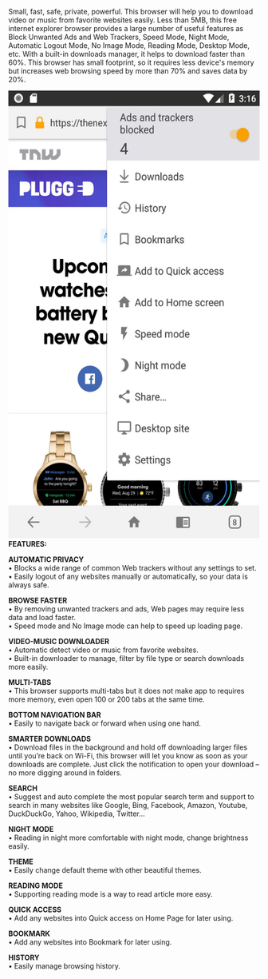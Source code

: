 
<p>Small, fast, safe, private, powerful. This browser will help you to download video or music from favorite websites easily.
Less than 5MB, this free internet explorer browser provides a large number of useful features as Block Unwanted Ads and Web Trackers, Speed Mode, Night Mode, Automatic Logout Mode, No Image Mode, Reading Mode, Desktop Mode, etc. With a built-in downloads manager, it helps to download faster than 60%.
This browser has  small footprint, so it requires less device's memory but increases web browsing speed by more than 70% and saves data by 20%.</p>


<img src="https://github.com/thuan-nguyenduc/mb-browser-for-android/blob/master/demo/screen-1.jpg?raw=true" width="535" height="896" />

<br>
<b>FEATURES:</b>

<p>
<b>AUTOMATIC PRIVACY</b><br>
• Blocks a wide range of common Web trackers without any settings to set.<br>
• Easily logout of any websites manually or automatically, so your data is always safe.<br>
</p>

<p>
<b>BROWSE FASTER</b><br>
• By removing unwanted trackers and ads, Web pages may require less data and load faster.<br>
• Speed mode and No Image mode can help to speed up loading page.<br>
</p>

<p>
<b>VIDEO-MUSIC DOWNLOADER</b><br>
• Automatic detect video or music from favorite websites.<br>
• Built-in downloader to manage, filter by file type or search downloads more easily.<br>
</p>

<p>
<b>MULTI-TABS</b><br>
 • This browser  supports multi-tabs but it does not make app to requires more memory, even open 100 or 200 tabs at the same time.<br>
</p>

<p>
<b>BOTTOM NAVIGATION BAR</b><br>
 • Easily to navigate back or forward when using one hand.<br>
</p>

<p>
<b>SMARTER DOWNLOADS</b><br>
 • Download files in the background and hold off downloading larger files until you’re back on Wi-Fi, this browser will let you know as soon as your downloads are complete. Just click the notification to open your download – no more digging around in folders.<br>
</p>

<p>
<b>SEARCH</b><br>
• Suggest and auto complete the most popular search term and support to search in many websites like Google, Bing, Facebook, Amazon, Youtube, DuckDuckGo, Yahoo, Wikipedia, Twitter…<br>
</p>

<p>
<b>NIGHT MODE</b><br>
• Reading in night more comfortable with night mode, change brightness easily.<br>
</p>

<p>
<b>THEME</b><br>
• Easily change default theme with other beautiful themes.<br>
</p>

<p>
<b>READING MODE</b><br>
 • Supporting reading mode is a way to read article more easy.<br>
</p>

<p>
<b>QUICK ACCESS</b><br>
• Add any websites into Quick access on Home Page for later using.<br>
</p>

<p>
<b>BOOKMARK</b><br>
• Add any websites into Bookmark for later using.<br>
</p>

<p>
<b>HISTORY</b><br>
• Easily manage browsing history.<br>
</p>


